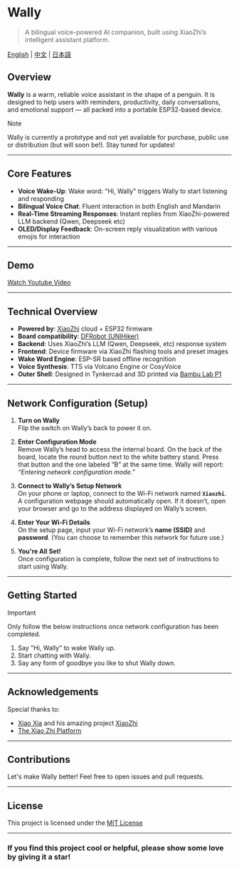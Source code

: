 # Wally

> A bilingual voice-powered AI companion, built using XiaoZhi’s intelligent assistant platform.

[English](README.md) | [中文](README_cn.md) | [日本語](README_ja.md)

## Overview

**Wally** is a warm, reliable voice assistant in the shape of a penguin. It is designed to help users with reminders, productivity, daily conversations, and emotional support — all packed into a portable ESP32-based device.

> [!NOTE]
> Wally is currently a prototype and not yet available for purchase, public use or distribution (but will soon be!). Stay tuned for updates!

---

## Core Features

* **Voice Wake-Up**: Wake word: "Hi, Wally" triggers Wally to start listening and responding
* **Bilingual Voice Chat**: Fluent interaction in both English and Mandarin
* **Real-Time Streaming Responses**: Instant replies from XiaoZhi-powered LLM backend (Qwen, Deepseek etc)
* **OLED/Display Feedback**: On-screen reply visualization with various emojis for interaction

---

## Demo

[Watch Youtube Video](https://youtu.be/0H2t0p9YrDw)

---

## Technical Overview

* **Powered by**: [XiaoZhi](https://github.com/78/xiaozhi-esp32) cloud + ESP32 firmware
* **Board compatibility**: [DFRobot (UNIHiker)](https://www.dfrobot.com/)
* **Backend**: Uses XiaoZhi’s LLM (Qwen, Deepseek, etc) response system
* **Frontend**: Device firmware via XiaoZhi flashing tools and preset images
* **Wake Word Engine**: ESP-SR based offline recognition
* **Voice Synthesis**: TTS via Volcano Engine or CosyVoice
* **Outer Shell**: Designed in Tynkercad and 3D printed via [Bambu Lab P1](https://bambulab.com/en-us/p1)

___

## Network Configuration (Setup)

1. **Turn on Wally**  
   Flip the switch on Wally’s back to power it on.

2. **Enter Configuration Mode**  
   Remove Wally’s head to access the internal board. On the back of the board, locate the round button next to the white battery stand. Press that button and the one labeled “B” at the same time. Wally will report: *“Entering network configuration mode.”*

3. **Connect to Wally’s Setup Network**  
   On your phone or laptop, connect to the Wi-Fi network named **`Xiaozhi`**. A configuration webpage should automatically open. If it doesn’t, open your browser and go to the address displayed on Wally’s screen.

4. **Enter Your Wi-Fi Details**  
   On the setup page, input your Wi-Fi network’s **name (SSID)** and **password**. (You can choose to remember this network for future use.)

5. **You're All Set!**  
   Once configuration is complete, follow the next set of instructions to start using Wally.

---

## Getting Started

> [!IMPORTANT]
> Only follow the below instructions once network configuration has been completed.

1. Say "Hi, Wally" to wake Wally up.
2. Start chatting with Wally.
3. Say any form of goodbye you like to shut Wally down.

___

## Acknowledgements

Special thanks to:
- [Xiao Xia](https://github.com/78) and his amazing project [XiaoZhi](https://github.com/78/xiaozhi-esp32)
- [The Xiao Zhi Platform](https://xiaozhi.me/)

___

## Contributions

Let's make Wally better! Feel free to open issues and pull requests.

---

## License

This project is licensed under the [MIT License](LICENSE)

---

### If you find this project cool or helpful, please show some love by giving it a star!
